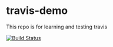# travis-demo
This repo is for learning and testing travis


[![Build Status](https://travis-ci.org/alijafargholi/travis-demo.svg?branch=master)](https://travis-ci.org/alijafargholi/travis-demo.svg?branch=master)